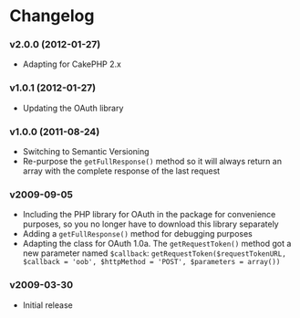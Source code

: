 # Changelog

### v2.0.0 (2012-01-27)

* Adapting for CakePHP 2.x

### v1.0.1 (2012-01-27)

* Updating the OAuth library

### v1.0.0 (2011-08-24)

* Switching to Semantic Versioning
* Re-purpose the `getFullResponse()` method so it will always return an array with the complete response of the last request

### v2009-09-05

* Including the PHP library for OAuth in the package for convenience purposes, so you no longer have to download this library separately
* Adding a `getFullResponse()` method for debugging purposes
* Adapting the class for OAuth 1.0a. The `getRequestToken()` method got a new parameter named `$callback`: `getRequestToken($requestTokenURL, $callback = 'oob', $httpMethod = 'POST', $parameters = array())`

### v2009-03-30

* Initial release

